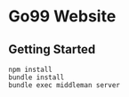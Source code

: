 # Go99 Website

## Getting Started

```
npm install
bundle install
bundle exec middleman server
```
